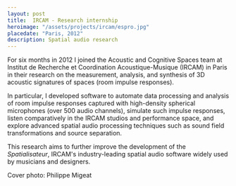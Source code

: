 ```yaml
---
layout: post
title:  IRCAM - Research internship
heroimage: "/assets/projects/ircam/espro.jpg"
placedate: "Paris, 2012"
description: Spatial audio research
---
```

<div class="project-narrative">
<p>For six months in 2012 I joined the Acoustic and Cognitive Spaces team at Institut de Recherche et Coordination Acoustique-Musique (IRCAM) in Paris in their research on the measurement, analysis, and synthesis of 3D acoustic signatures of spaces (room impulse responses).</p>

<p>In particular, I developed software to automate data processing and analysis of room impulse responses captured with high-density spherical microphones (over 500 audio channels), simulate such impulse responses, listen comparatively in the IRCAM studios and performance space, and explore advanced spatial audio processing techniques such as sound field transformations and source separation.</p>

<p>This research aims to further improve the development of the <i>Spatialisateur</i>, IRCAM's industry-leading spatial audio software widely used by musicians and designers.</p>
</div>

<div class="project-media">
<p><span class="inline-descr">Cover photo: Philippe Migeat</span></p>
<p></p>
</div>